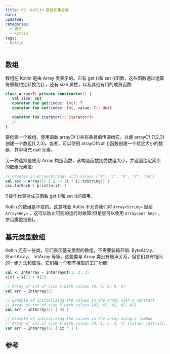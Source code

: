 ```yaml
---
title: 09. kotlin 数组和集合类
date:
updated:
categories:
  - 语言
  - Kotlin
tags:
- kotlin
---
```


## 数组

数组在 Kotlin 是由 Array 类表示的。它有 get ()和 set ()函数，这些函数通过运算符重载约定转换为[] ，还有 size 属性，以及其他有用的成员函数:

 ```kotlin
class Array<T> private constructor() {
    val size: Int
    operator fun get(index: Int): T
    operator fun set(index: Int, value: T): Unit

    operator fun iterator(): Iterator<T>
    // ...
}
```

要创建一个数组，使用函数 arrayOf ()并将条目值传递给它，以便 arrayOf (1,2,3)创建一个数组[1,2,3]。或者，可以使用 arrayOfNull ()函数创建一个给定大小的数组，其中填充 null 元素。

另一种选择是使用 Array 构造函数，该构造函数接受数组大小，并返回给定索引的数组元素值:

 ```kotlin
// Creates an Array<String> with values ["0", "1", "4", "9", "16"]
val asc = Array(5) { i -> (i * i).toString() }
asc.forEach { println(it) }
```

[]操作代表对成员函数 get ()和 set ()的调用。

Kotlin 的数组是不变的。这意味着 Kotlin 不允许我们将 `Array<String>` 赋给 `Array<Any>` ，这可以防止可能的运行时故障(但是您可以使用 `Array<out Any>` ，参见类型投影)。

## 基元类型数组

Kotlin 还有一些类，它们表示基元类型的数组，不需要装箱开销: ByteArray、 ShortArray、 IntArray 等等。这些类与 Array 类没有继承关系，但它们具有相同的一组方法和属性。它们每一个都有相应的工厂功能:

 ```kotlin
val x: IntArray = intArrayOf(1, 2, 3)
x[0] = x[1] + x[2]

// Array of int of size 5 with values [0, 0, 0, 0, 0]
val arr = IntArray(5)

// Example of initializing the values in the array with a constant
// Array of int of size 5 with values [42, 42, 42, 42, 42]
val arr = IntArray(5) { 42 }

// Example of initializing the values in the array using a lambda
// Array of int of size 5 with values [0, 1, 2, 3, 4] (values initialized to their index value)
var arr = IntArray(5) { it * 1 }
```

## 参考
